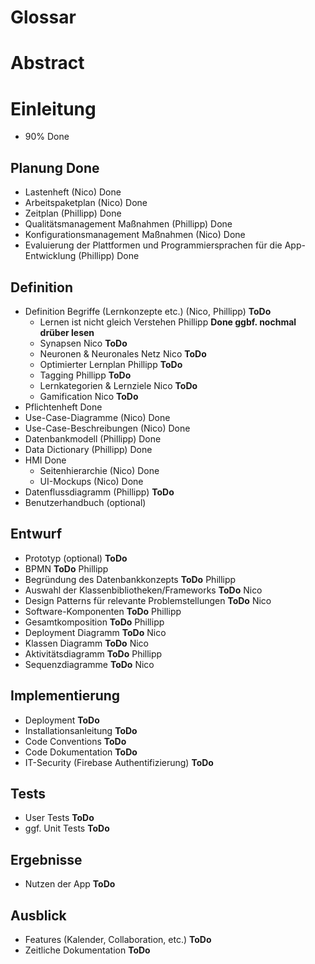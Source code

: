 # Glossar
# Abstract
# Einleitung  
- 90% Done

## Planung Done
- Lastenheft (Nico) Done
- Arbeitspaketplan (Nico) Done
- Zeitplan (Phillipp) Done
- Qualitätsmanagement Maßnahmen (Phillipp) Done
- Konfigurationsmanagement Maßnahmen (Nico) Done
- Evaluierung der Plattformen und Programmiersprachen für die App-Entwicklung (Phillipp) Done

## Definition
- Definition Begriffe (Lernkonzepte etc.) (Nico, Phillipp) **ToDo**
  - Lernen ist nicht gleich Verstehen Phillipp **Done ggbf. nochmal drüber lesen**
  - Synapsen Nico **ToDo**
  - Neuronen & Neuronales Netz Nico **ToDo**
  - Optimierter Lernplan Phillipp **ToDo**
  - Tagging Phillipp **ToDo**
  - Lernkategorien & Lernziele Nico **ToDo**
  - Gamification Nico **ToDo**
- Pflichtenheft Done
- Use-Case-Diagramme (Nico) Done
- Use-Case-Beschreibungen (Nico) Done
- Datenbankmodell (Phillipp) Done
- Data Dictionary (Phillipp) Done
- HMI Done
  - Seitenhierarchie (Nico) Done
  - UI-Mockups (Nico) Done
- Datenflussdiagramm (Phillipp) **ToDo**
- Benutzerhandbuch (optional)

## Entwurf
- Prototyp (optional) **ToDo**
- BPMN **ToDo** Phillipp
- Begründung des Datenbankkonzepts **ToDo** Phillipp
- Auswahl der Klassenbibliotheken/Frameworks **ToDo** Nico
- Design Patterns für relevante Problemstellungen **ToDo** Nico
- Software-Komponenten **ToDo** Phillipp
- Gesamtkomposition **ToDo** Phillipp
- Deployment Diagramm **ToDo** Nico
- Klassen Diagramm **ToDo** Nico
- Aktivitätsdiagramm **ToDo** Phillipp
- Sequenzdiagramme **ToDo** Nico

## Implementierung
- Deployment **ToDo**
- Installationsanleitung **ToDo**
- Code Conventions **ToDo**
- Code Dokumentation **ToDo**
- IT-Security (Firebase Authentifizierung) **ToDo**

## Tests
- User Tests **ToDo**
- ggf. Unit Tests **ToDo**

## Ergebnisse
- Nutzen der App **ToDo**

## Ausblick
- Features (Kalender, Collaboration, etc.) **ToDo**
- Zeitliche Dokumentation **ToDo**